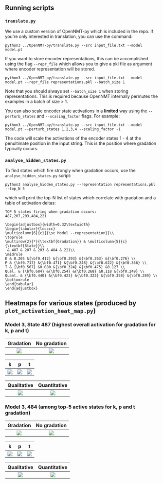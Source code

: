 ## Running scripts

### `translate.py`

We use a custom version of OpenNMT-py which is included in the repo. If you're only interested in translation, you can use the command:

```python3 ../OpenNMT-py/translate.py --src input_file.txt --model model.pt```

If you want to store encoder representations, this can be accomplished using the flag `--repr_file` which allows you to give a pkl file as argument where encoder representation will be stored.

```python3 ../OpenNMT-py/translate.py --src input_file.txt --model model.pt --repr_file representations.pkl --batch_size 1```

Note that you should always set `--batch_size 1` when storing representations. This is required because OpenNMT internally permutes the examples in a batch of size > 1.

You can also scale encoder state activations in a **limited** way using the `--perturb_states` and `--scaling_factor` flags. For example:

```python3 ../OpenNMT-py/translate.py --src input_file.txt --model model.pt --perturb_states 1,2,3,4 --scaling_factor -1```

The code will scale the activations of the encoder states 1 - 4 at the penultimate position in the input string. This is the position where gradation typically occurs.  

### `analyse_hidden_states.py`

To find states which fire strongly when gradation occurs, use the `analyse_hidden_states.py` script:

```python3 analyse_hidden_states.py --representation representations.pkl --top_N 5```

which will print the top-N list of states which correlate with gradation and a table of activation deltas:

```
TOP 5 states firing when gradation occurs:
487,207,203,484,221

\begin{adjustbox}{width=0.32\textwidth}
\begin{tabular}{lccccc}
\multicolumn{6}{c}{{\sc Model --representation}}\\
\toprule
\multirow{2}{*}{\textbf{Gradation}} & \multicolumn{5}{c}{\textbf{State}}\\
 & 487 & 207 & 203 & 484 & 221\\
\midrule
K & 0.205 &{\bf0.412} &{\bf0.393} &{\bf0.263} &{\bf0.276} \\
P & {\bf0.717} &{\bf0.471} &{\bf0.248} &{\bf0.622} &{\bf0.366} \\
T & {\bf0.567} &0.080 &{\bf0.324} &{\bf0.475} &0.127 \\
Qual. & {\bf0.684} &{\bf0.254} &{\bf0.268} &0.118 &{\bf0.249} \\
Quant. & {\bf0.440} &{\bf0.423} &{\bf0.323} &{\bf0.358} &{\bf0.289} \\
\bottomrule
\end{tabular}
\end{adjustbox}
```

## Heatmaps for various states (produced by `plot_activation_heat_map.py`)

### Model 3, State 487 (highest overall activation for gradation for k, p and t)


Gradation            | No gradation
:-------------------------:|:-------------------------:
![](heatmaps/487_grad.png) |  ![](heatmaps/487_non_grad.png)

k            | p            | t
:-------------------------:|:-------------------------:|:-------------------------:
![](heatmaps/487_k.png) |  ![](heatmaps/487_p.png) | ![](heatmaps/487_t.png)

Qualitative            | Quantitative  
:-------------------------:|:-------------------------:
![](heatmaps/487_qual.png) |  ![](heatmaps/487_quant.png) 

### Model 3, 484 (among top-5 active states for k, p and t gradation)

Gradation            | No gradation
:-------------------------:|:-------------------------:
![](heatmaps/484_grad.png) |  ![](heatmaps/484_non_grad.png)

k            | p            | t
:-------------------------:|:-------------------------:|:-------------------------:
![](heatmaps/484_k.png) |  ![](heatmaps/484_p.png) | ![](heatmaps/484_t.png)

Qualitative            | Quantitative  
:-------------------------:|:-------------------------:
![](heatmaps/484_qual.png) |  ![](heatmaps/484_quant.png) 

